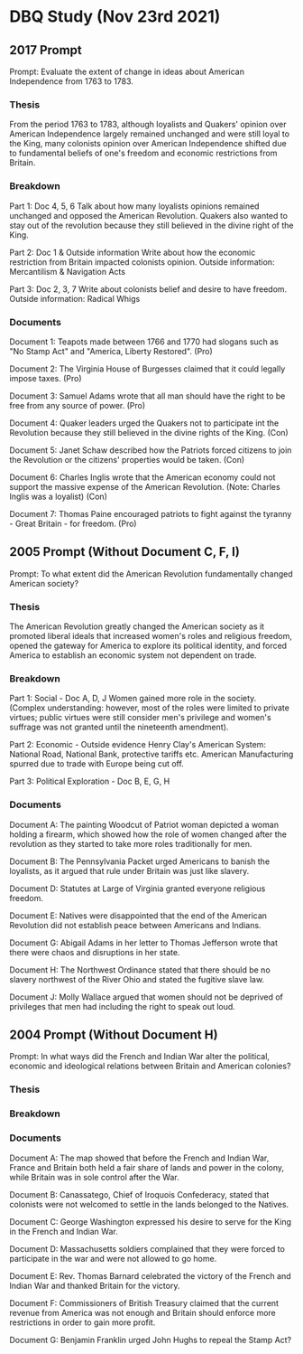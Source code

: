 # DBQ Study (Nov 23rd 2021)

## 2017 Prompt

Prompt: Evaluate the extent of change in ideas about American Independence from 1763 to 1783.

### Thesis
From the period 1763 to 1783, although loyalists and Quakers' opinion over American Independence largely remained unchanged and were still loyal to the King, many colonists opinion over American Independence shifted due to fundamental beliefs of one's freedom and economic restrictions from Britain.

### Breakdown
Part 1: Doc 4, 5, 6
Talk about how many loyalists opinions remained unchanged and opposed the American Revolution. Quakers also wanted to stay out of the revolution because they still believed in the divine right of the King. 

Part 2: Doc 1 & Outside information
Write about how the economic restriction from Britain impacted colonists opinion. 
Outside information: Mercantilism & Navigation Acts

Part 3: Doc 2, 3, 7
Write about colonists belief and desire to have freedom.
Outside information: Radical Whigs

### Documents
Document 1:
Teapots made between 1766 and 1770 had slogans such as "No Stamp Act" and "America, Liberty Restored". (Pro)

Document 2: 
The Virginia House of Burgesses claimed that it could legally impose taxes. (Pro)

Document 3: 
Samuel Adams wrote that all man should have the right to be free from any source of power. (Pro)

Document 4: 
Quaker leaders urged the Quakers not to participate int the Revolution because they still believed in the divine rights of the King. (Con)

Document 5: 
Janet Schaw described how the Patriots forced citizens to join the Revolution or the citizens' properties would be taken. (Con)

Document 6: 
Charles Inglis wrote that the American economy could not support the massive expense of the American Revolution. (Note: Charles Inglis was a loyalist) (Con)

Document 7:
Thomas Paine encouraged patriots to fight against the tyranny - Great Britain - for freedom. (Pro)

## 2005 Prompt (Without Document C, F, I)

Prompt: To what extent did the American Revolution fundamentally changed American society?

### Thesis
The American Revolution greatly changed the American society as it promoted liberal ideals that increased women's roles and religious freedom, opened the gateway for America to explore its political identity, and forced America to establish an economic system not dependent on trade.

### Breakdown
Part 1: Social - Doc A, D, J
Women gained more role in the society. (Complex understanding: however, most of the roles were limited to private virtues; public virtues were still consider men's privilege and women's suffrage was not granted until the nineteenth amendment). 

Part 2: Economic - Outside evidence
Henry Clay's American System: National Road, National Bank, protective tariffs etc. 
American Manufacturing spurred due to trade with Europe being cut off.

Part 3: Political Exploration - Doc B, E, G, H

### Documents
Document A:
The painting Woodcut of Patriot woman depicted a woman holding a firearm, which showed how the role of women changed after the revolution as they started to take more roles traditionally for men.

Document B: 
The Pennsylvania Packet urged Americans to banish the loyalists, as it argued that rule under Britain was just like slavery. 

Document D:
Statutes at Large of Virginia granted everyone religious freedom.

Document E: 
Natives were disappointed that the end of the American Revolution did not establish peace between Americans and Indians.

Document G:
Abigail Adams in her letter to Thomas Jefferson wrote that there were chaos and disruptions in her state.

Document H:
The Northwest Ordinance stated that there should be no slavery northwest of the River Ohio and stated the fugitive slave law.

Document J:
Molly Wallace argued that women should not be deprived of privileges that men had including the right to speak out loud.

## 2004 Prompt (Without Document H)

Prompt: In what ways did the French and Indian War alter the political, economic and ideological relations between Britain and American colonies? 

### Thesis

### Breakdown

### Documents
Document A:
The map showed that before the French and Indian War, France and Britain both held a fair share of lands and power in the colony, while Britain was in sole control after the War.

Document B: 
Canassatego, Chief of Iroquois Confederacy, stated that colonists were not welcomed to settle in the lands belonged to the Natives.

Document C:
George Washington expressed his desire to serve for the King in the French and Indian War.

Document D:
Massachusetts soldiers complained that they were forced to participate in the war and were not allowed to go home.

Document E:
Rev. Thomas Barnard celebrated the victory of the French and Indian War and thanked Britain for the victory.

Document F:
Commissioners of British Treasury claimed that the current revenue from America was not enough and Britain should enforce more restrictions in order to gain more profit.

Document G:
Benjamin Franklin urged John Hughs to repeal the Stamp Act?

